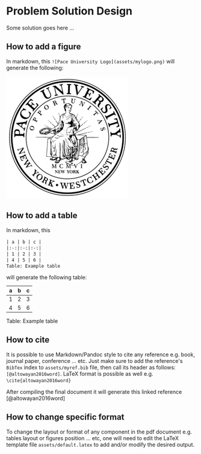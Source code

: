 # Problem Solution Design

Some solution goes here ...

## How to add a figure

In markdown, this `![Pace University Logo](assets/mylogo.png)` will generate the following:

![Pace University Logo](assets/mylogo.png)


## How to add a table

In markdown, this
```
| a | b | c |
|:-:|:-:|:-:|
| 1 | 2 | 3 |
| 4 | 5 | 6 |
Table: Example table
```
will generate the following table:

| a | b | c |
|:-:|:-:|:-:|
| 1 | 2 | 3 |
| 4 | 5 | 6 |
Table: Example table


## How to cite

It is possible to use Markdown/Pandoc style to cite any reference e.g. book, journal paper, conference ... etc. Just make sure to add the reference's `BibTex` index to `assets/myref.bib` file, then call its header as follows: `[@altowayan2016word]`. LaTeX format is possible as well e.g. `\cite{altowayan2016word}`

After compiling the final document it will generate this linked reference [@altowayan2016word]


## How to change specific format

To change the layout or format of any component in the pdf document e.g. tables layout or figures position ... etc, one will need to edit the LaTeX template file `assets/default.latex` to add and/or modify the desired output.
